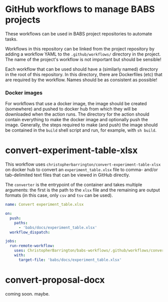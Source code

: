 # GitHub workflows to manage BABS projects

These workflows can be used in BABS project repositories to automate tasks.

Workflows in this repository can be linked from the project repository by adding a workflow YAML to the `.github/workflows/` directory in the project. The name of the project's workflow is not important but should be sensible!

Each workflow that can be used should have a (similarly named) directory in the root of this repository. In this directory, there are Dockerfiles (etc) that are required by the workflow. Names should be as consistent as possible!

### Docker images

For workflows that use a docker image, the image should be created (somewhere) and pushed to docker hub from which they will be downloaded when the action runs. The directory for the action should contain everything to make the docker image and optionally push the image. Generally, the steps required to make (and push) the image should be contained in the `build` shell script and run, for example, with `sh build`.

# convert-experiment-table-xlsx

This workflow uses `christopherbarrington/convert-experiment-table-xlsx` on docker hub to convert an `experiment_table.xlsx` file to comma- and/or tab-delimited text files that can be viewed in GitHub directly.

The `converter` is the entrypoint of the container and takes multiple arguments: the first is the path to the `xlsx` file and the remaining are output formats (in this case, only `csv` and `tsv` can be used).

```yaml
name: Convert experiment_table.xlsx

on:
  push:
    paths:
      - 'babs/docs/experiment_table.xlsx'
  workflow_dispatch:

jobs:
  run-remote-workflow:
    uses: ChristopherBarrington/babs-workflows/.github/workflows/convert-experiment-table-xlsx.yml@main
    with:
      target-file: 'babs/docs/experiment_table.xlsx'
```

# convert-proposal-docx

coming soon. maybe.
